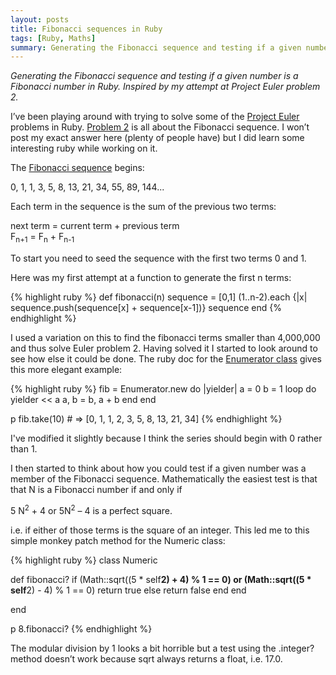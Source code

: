 ```yaml
---
layout: posts
title: Fibonacci sequences in Ruby
tags: [Ruby, Maths]
summary: Generating the Fibonacci sequence and testing if a given number is a Fibonacci number in Ruby. Inspired by my attempt at Project Euler problem 2.
---
```


*Generating the Fibonacci sequence and testing if a given number is a Fibonacci number in Ruby. Inspired by my attempt at Project Euler problem 2.*

I’ve been playing around with trying to solve some of the [Project Euler](http://projecteuler.net/) problems in Ruby. [Problem 2](http://projecteuler.net/problem=2) is all about the Fibonacci sequence. I won’t post my exact answer here (plenty of people have) but I did learn some interesting ruby while working on it. 

The [Fibonacci sequence](http://en.wikipedia.org/wiki/Fibonacci_number) begins:

<div class="maths">
0, 1, 1, 3, 5, 8, 13, 21, 34, 55, 89, 144...
</div>

Each term in the sequence is the sum of the previous two terms:

<div class="maths">
next term = current term + previous term<br/>
F<sub>n+1</sub> = F<sub>n</sub> + F<sub>n-1</sub>
</div>

To start you need to seed the sequence with the first two terms 0 and 1.

Here was my first attempt at a function to generate the first n terms:

{% highlight ruby %}
def fibonacci(n)
  sequence = [0,1]
  (1..n-2).each {|x| sequence.push(sequence[x] + sequence[x-1])}
  sequence
end
{% endhighlight %}

I used a variation on this to find the fibonacci terms smaller than 4,000,000 and thus solve Euler problem 2. Having solved it I started to look around to see how else it could be done. The ruby doc for the [Enumerator class](http://www.ruby-doc.org/core-1.9.3/Enumerator.html) gives this more elegant example:

{% highlight ruby %}
fib = Enumerator.new do |yielder|
  a = 0
  b = 1
  loop do
    yielder << a
    a, b = b, a + b
  end
end

p fib.take(10) # => [0, 1, 1, 2, 3, 5, 8, 13, 21, 34]
{% endhighlight %}

I've modified it slightly because I think the series should begin with 0 rather than 1. 

I then started to think about how you could test if a given number was a member of the Fibonacci sequence. Mathematically the easiest test is that that N is a Fibonacci number if and only if 

<div class="maths">
5 N<sup>2</sup> + 4 or 5N<sup>2</sup> – 4 is a perfect square.
</div>

i.e. if either of those terms is the square of an integer. This led me to this simple monkey patch method for the Numeric class:

{% highlight ruby %}
class Numeric
  
  def fibonacci?
    if (Math::sqrt((5 * self**2) + 4) % 1 == 0) 
        or 
        (Math::sqrt((5 * self**2) - 4) % 1 == 0)
      return true 
    else 
      return false
    end
  end
  
end

p 8.fibonacci?
{% endhighlight %}

The modular division by 1 looks a bit horrible but a test using the .integer? method doesn’t work because sqrt always returns a float, i.e. 17.0.